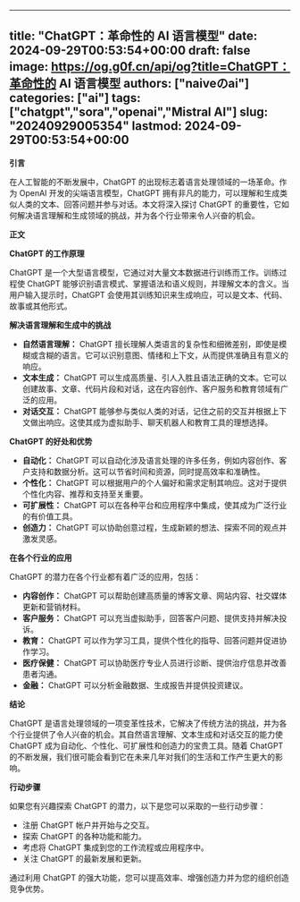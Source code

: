 
---
title: "ChatGPT：革命性的 AI 语言模型"
date: 2024-09-29T00:53:54+00:00
draft: false
image: https://og.g0f.cn/api/og?title=ChatGPT：革命性的 AI 语言模型
authors: ["naiveのai"]
categories: ["ai"]
tags: ["chatgpt","sora","openai","Mistral AI"]
slug: "20240929005354"
lastmod: 2024-09-29T00:53:54+00:00
---
**引言**

在人工智能的不断发展中，ChatGPT 的出现标志着语言处理领域的一场革命。作为 OpenAI 开发的尖端语言模型，ChatGPT 拥有非凡的能力，可以理解和生成类似人类的文本、回答问题并参与对话。本文将深入探讨 ChatGPT 的重要性，它如何解决语言理解和生成领域的挑战，并为各个行业带来令人兴奋的机会。

**正文**

**ChatGPT 的工作原理**

ChatGPT 是一个大型语言模型，它通过对大量文本数据进行训练而工作。训练过程使 ChatGPT 能够识别语言模式、掌握语法和语义规则，并理解文本的含义。当用户输入提示时，ChatGPT 会使用其训练知识来生成响应，可以是文本、代码、故事或其他形式。

**解决语言理解和生成中的挑战**

* **自然语言理解：** ChatGPT 擅长理解人类语言的复杂性和细微差别，即使是模糊或含糊的语言。它可以识别意图、情绪和上下文，从而提供准确且有意义的响应。
* **文本生成：** ChatGPT 可以生成高质量、引人入胜且语法正确的文本。它可以创建故事、文章、代码片段和对话，这在内容创作、客户服务和教育领域有广泛的应用。
* **对话交互：** ChatGPT 能够参与类似人类的对话，记住之前的交互并根据上下文做出响应。这使其成为虚拟助手、聊天机器人和教育工具的理想选择。

**ChatGPT 的好处和优势**

* **自动化：** ChatGPT 可以自动化涉及语言处理的许多任务，例如内容创作、客户支持和数据分析。这可以节省时间和资源，同时提高效率和准确性。
* **个性化：** ChatGPT 可以根据用户的个人偏好和需求定制其响应。这对于提供个性化内容、推荐和支持至关重要。
* **可扩展性：** ChatGPT 可以在各种平台和应用程序中集成，使其成为广泛行业的有价值工具。
* **创造力：** ChatGPT 可以协助创意过程，生成新颖的想法、探索不同的观点并激发灵感。

**在各个行业的应用**

ChatGPT 的潜力在各个行业都有着广泛的应用，包括：

* **内容创作：** ChatGPT 可以帮助创建高质量的博客文章、网站内容、社交媒体更新和营销材料。
* **客户服务：** ChatGPT 可以充当虚拟助手，回答客户问题、提供支持并解决投诉。
* **教育：** ChatGPT 可以作为学习工具，提供个性化的指导、回答问题并促进协作学习。
* **医疗保健：** ChatGPT 可以协助医疗专业人员进行诊断、提供治疗信息并改善患者沟通。
* **金融：** ChatGPT 可以分析金融数据、生成报告并提供投资建议。

**结论**

ChatGPT 是语言处理领域的一项变革性技术，它解决了传统方法的挑战，并为各个行业提供了令人兴奋的机会。其自然语言理解、文本生成和对话交互的能力使 ChatGPT 成为自动化、个性化、可扩展性和创造力的宝贵工具。随着 ChatGPT 的不断发展，我们很可能会看到它在未来几年对我们的生活和工作产生更大的影响。

**行动步骤**

如果您有兴趣探索 ChatGPT 的潜力，以下是您可以采取的一些行动步骤：

* 注册 ChatGPT 帐户并开始与之交互。
* 探索 ChatGPT 的各种功能和能力。
* 考虑将 ChatGPT 集成到您的工作流程或应用程序中。
* 关注 ChatGPT 的最新发展和更新。

通过利用 ChatGPT 的强大功能，您可以提高效率、增强创造力并为您的组织创造竞争优势。